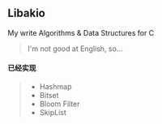 ## Libakio

My write Algorithms &amp; Data Structures for C

> I'm not good at English, so...

#### 已经实现

> + Hashmap
> + Bitset
> + Bloom Filter
> + SkipList
